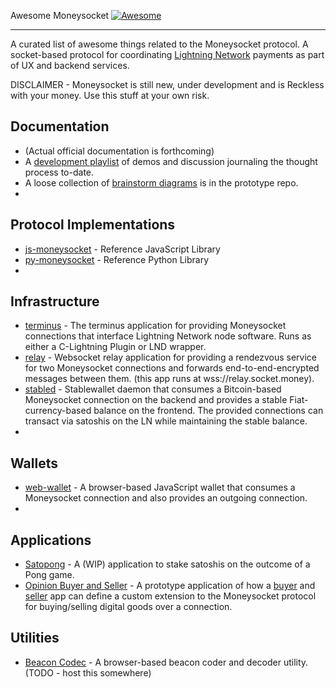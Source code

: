 Awesome Moneysocket [![Awesome](https://cdn.rawgit.com/sindresorhus/awesome/d7305f38d29fed78fa85652e3a63e154dd8e8829/media/badge.svg)](https://github.com/sindresorhus/awesome)

------------------------------------------------------------------------

A curated list of awesome things related to the Moneysocket protocol. A socket-based protocol for coordinating [Lightning Network](https://github.com/lightningnetwork/lightning-rfc) payments as part of UX and backend services.

DISCLAIMER - Moneysocket is still new, under development and is Reckless with your money. Use this stuff at your own risk.

Documentation
------------------------------------------------------------------------

* (Actual official documentation is forthcoming)
* A [development playlist](https://www.youtube.com/playlist?list=PLqE3dWTuqRc8p8C3O_zlbrkYuGENCaVqp) of demos and discussion journaling the thought process to-date.
* A loose collection of [brainstorm diagrams](https://github.com/moneysocket/prototype/tree/master/doc/diagrams) is in the prototype repo.
*


Protocol Implementations
------------------------------------------------------------------------

* [js-moneysocket](https://github.com/moneysocket/js-moneysocket) - Reference JavaScript Library
* [py-moneysocket](https://github.com/moneysocket/py-moneysocket) - Reference Python Library
*

Infrastructure
------------------------------------------------------------------------

* [terminus](https://github.com/moneysocket/terminus) - The terminus application for providing Moneysocket connections that interface Lightning Network node software. Runs as either a C-Lightning Plugin or LND wrapper.
* [relay](https://github.com/moneysocket/relay) - Websocket relay application for providing a rendezvous service for two Moneysocket connections and forwards end-to-end-encrypted messages between them. (this app runs at wss://relay.socket.money).
* [stabled](https://github.com/moneysocket/stabled) - Stablewallet daemon that consumes a Bitcoin-based Moneysocket connection on the backend and provides a stable Fiat-currency-based balance on the frontend. The provided connections can transact via satoshis on the LN while maintaining the stable balance.
*


Wallets
------------------------------------------------------------------------
* [web-wallet](https://github.com/moneysocket/web-wallet) - A browser-based JavaScript wallet that consumes a Moneysocket connection and also provides an outgoing connection.
*

Applications
------------------------------------------------------------------------
* [Satopong](https://github.com/drschwabe/satopong) - A (WIP) application to stake satoshis on the outcome of a Pong game.
* [Opinion Buyer and Seller](https://github.com/moneysocket/prototype/tree/master/browser) - A prototype application of how a [buyer](https://github.com/moneysocket/prototype/blob/master/browser/src/js/buyer.js) and [seller](https://github.com/moneysocket/prototype/blob/master/browser/src/js/seller.js) app can define a custom extension to the Moneysocket protocol for buying/selling digital goods over a connection.

Utilities
------------------------------------------------------------------------
* [Beacon Codec](https://github.com/moneysocket/prototype/blob/master/browser/src/js/encode-decode.js) - A browser-based beacon coder and decoder utility. (TODO - host this somewhere)
